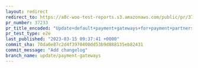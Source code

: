 ```yaml
---
layout: redirect
redirect_to: https://a8c-woo-test-reports.s3.amazonaws.com/public/pr/37233/e2e/index.html
pr_number: 37233
pr_title_encoded: "Update+default+payment+gateways+for+payment+partners"
pr_test_type: e2e
last_published: "2023-03-15 09:37:41 +0000"
commit_sha: 70da0e87c2d4f3970400dd53b9d888135eb82431
commit_message: "Add changelog"
branch_name: update/payment-gateways
---
```

